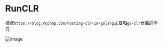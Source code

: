 # RunCLR
根据`https://blog.ropnop.com/hosting-clr-in-golang`文章和`go-clr`仓库的学习

![image](https://user-images.githubusercontent.com/74412075/149112857-9c27b83a-f78d-41c1-8edc-2fe41a2fd132.png)
